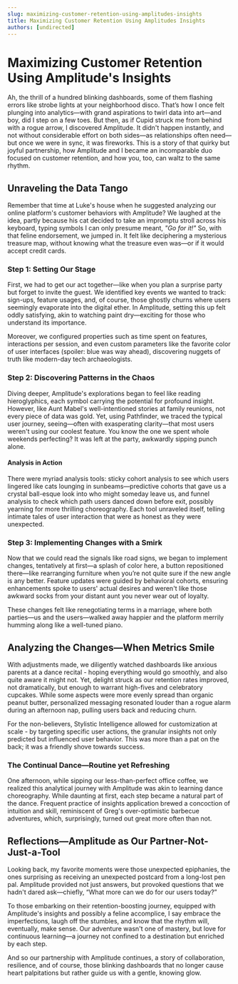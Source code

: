 ```yaml
---
slug: maximizing-customer-retention-using-amplitudes-insights
title: Maximizing Customer Retention Using Amplitudes Insights
authors: [undirected]
---
```



# Maximizing Customer Retention Using Amplitude's Insights

Ah, the thrill of a hundred blinking dashboards, some of them flashing errors like strobe lights at your neighborhood disco. That’s how I once felt plunging into analytics—with grand aspirations to twirl data into art—and boy, did I step on a few toes. But then, as if Cupid struck me from behind with a rogue arrow, I discovered Amplitude. It didn't happen instantly, and not without considerable effort on both sides—as relationships often need—but once we were in sync, it was fireworks. This is a story of that quirky but joyful partnership, how Amplitude and I became an incomparable duo focused on customer retention, and how you, too, can waltz to the same rhythm.

## Unraveling the Data Tango

Remember that time at Luke's house when he suggested analyzing our online platform's customer behaviors with Amplitude? We laughed at the idea, partly because his cat decided to take an impromptu stroll across his keyboard, typing symbols I can only presume meant, *"Go for it!"* So, with that feline endorsement, we jumped in. It felt like deciphering a mysterious treasure map, without knowing what the treasure even was—or if it would accept credit cards.

### Step 1: Setting Our Stage

First, we had to get our act together—like when you plan a surprise party but forget to invite the guest. We identified key events we wanted to track: sign-ups, feature usages, and, of course, those ghostly churns where users seemingly evaporate into the digital ether. In Amplitude, setting this up felt oddly satisfying, akin to watching paint dry—exciting for those who understand its importance. 

Moreover, we configured properties such as time spent on features, interactions per session, and even custom parameters like the favorite color of user interfaces (spoiler: blue was way ahead), discovering nuggets of truth like modern-day tech archaeologists.

### Step 2: Discovering Patterns in the Chaos

Diving deeper, Amplitude's explorations began to feel like reading hieroglyphics, each symbol carrying the potential for profound insight. However, like Aunt Mabel's well-intentioned stories at family reunions, not every piece of data was gold. Yet, using Pathfinder, we traced the typical user journey, seeing—often with exasperating clarity—that most users weren't using our coolest feature. You know the one we spent whole weekends perfecting? It was left at the party, awkwardly sipping punch alone.

#### Analysis in Action

There were myriad analysis tools: sticky cohort analysis to see which users lingered like cats lounging in sunbeams—predictive cohorts that gave us a crystal ball-esque look into who might someday leave us, and funnel analysis to check which path users danced down before exit, possibly yearning for more thrilling choreography. Each tool unraveled itself, telling intimate tales of user interaction that were as honest as they were unexpected.

### Step 3: Implementing Changes with a Smirk

Now that we could read the signals like road signs, we began to implement changes, tentatively at first—a splash of color here, a button repositioned there—like rearranging furniture when you’re not quite sure if the new angle is any better. Feature updates were guided by behavioral cohorts, ensuring enhancements spoke to users' actual desires and weren't like those awkward socks from your distant aunt you never wear out of loyalty.

These changes felt like renegotiating terms in a marriage, where both parties—us and the users—walked away happier and the platform merrily humming along like a well-tuned piano.

## Analyzing the Changes—When Metrics Smile

With adjustments made, we diligently watched dashboards like anxious parents at a dance recital - hoping everything would go smoothly, and also quite aware it might not. Yet, delight struck as our retention rates improved, not dramatically, but enough to warrant high-fives and celebratory cupcakes. While some aspects were more evenly spread than organic peanut butter, personalized messaging resonated louder than a rogue alarm during an afternoon nap, pulling users back and reducing churn.

For the non-believers, Stylistic Intelligence allowed for customization at scale - by targeting specific user actions, the granular insights not only predicted but influenced user behavior. This was more than a pat on the back; it was a friendly shove towards success.

### The Continual Dance—Routine yet Refreshing

One afternoon, while sipping our less-than-perfect office coffee, we realized this analytical journey with Amplitude was akin to learning dance choreography. While daunting at first, each step became a natural part of the dance. Frequent practice of insights application brewed a concoction of intuition and skill, reminiscent of Greg's over-optimistic barbecue adventures, which, surprisingly, turned out great more often than not.

## Reflections—Amplitude as Our Partner-Not-Just-a-Tool

Looking back, my favorite moments were those unexpected epiphanies, the ones surprising as receiving an unexpected postcard from a long-lost pen pal. Amplitude provided not just answers, but provoked questions that we hadn't dared ask—chiefly, “What more can we do for our users today?”

To those embarking on their retention-boosting journey, equipped with Amplitude's insights and possibly a feline accomplice, I say embrace the imperfections, laugh off the stumbles, and know that the rhythm will, eventually, make sense. Our adventure wasn't one of mastery, but love for continuous learning—a journey not confined to a destination but enriched by each step.

And so our partnership with Amplitude continues, a story of collaboration, resilience, and of course, those blinking dashboards that no longer cause heart palpitations but rather guide us with a gentle, knowing glow.